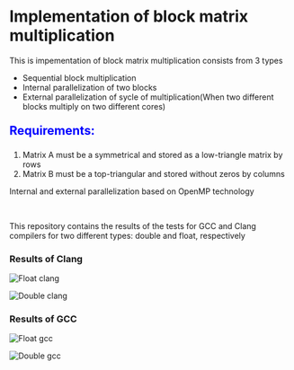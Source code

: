  <h1>Implementation of block matrix multiplication</h1>
 

<p> This is impementation of block matrix multiplication consists from 3 types</p>

<ul>
 <li>Sequential block multiplication</li>
 <li>Internal parallelization of two blocks</li>
 <li>External parallelization of sycle of multiplication(When two different blocks multiply on two different cores)</li>
</ul>


<p style="color: blue; font-size: 16pt;"><b>Requirements:</b></p>
<ol>
 <li>Matrix A must be a symmetrical and stored as a low-triangle matrix by rows</li>
 <li>Matrix B must be a top-triangular and stored without zeros by columns</li>
</ol>

<p>Internal and external parallelization based on OpenMP technology</p> 
<br>

<p> This repository contains the results of the tests for GCC and Clang compilers for two different types: double and float, respectively</p>

<h3> Results of Clang </h3>

![Float clang](https://rawgit.com/rekrut1993/Block-Matrix-Multiplication/master/results/clang/float/clang_float.svg)

![Double clang](https://rawgit.com/rekrut1993/Block-Matrix-Multiplication/master/results/clang/double/clang_double.svg) 


<h3> Results of GCC </h3>

![Float gcc](https://rawgit.com/rekrut1993/Block-Matrix-Multiplication/master/results/gcc/float/gcc_float.svg)

![Double gcc](https://rawgit.com/rekrut1993/Block-Matrix-Multiplication/master/results/gcc/double/gcc_double.svg) 
